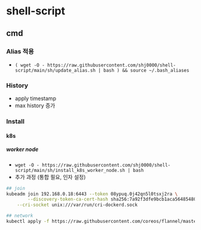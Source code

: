 # shell-script

## cmd

### Alias 적용
* `( wget -O - https://raw.githubusercontent.com/shj0000/shell-script/main/sh/update_alias.sh | bash ) && source ~/.bash_aliases`

### History
* apply timestamp
* max history 증가

### Install

#### k8s

##### worker node

* `wget -O - https://raw.githubusercontent.com/shj0000/shell-script/main/sh/install_k8s_worker_node.sh | bash`
* 추가 과정 (통합 필요, 인자 설정)
```bash
## join
kubeadm join 192.168.0.18:6443 --token 08ypuq.0j42qn5l0tsxj2ra \
        --discovery-token-ca-cert-hash sha256:7a92f3dfe9bcb1aca564854801349e9b8b70a216fb5499e25ce2d7b071725cad \
	--cri-socket unix:///var/run/cri-dockerd.sock

## network
kubectl apply -f https://raw.githubusercontent.com/coreos/flannel/master/Documentation/kube-flannel.yml
```
